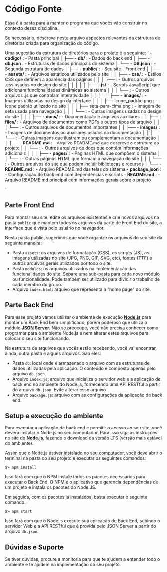 # Código Fonte

Essa é a pasta para a manter o programa que vocês vão construir no contexto dessa disciplina. 

Se necessário, descreva neste arquivo aspectos relevantes da estrutura de diretórios criada para organização do código.

Uma sugestão da estrutura de diretórios para o projeto é a seguinte:
`
    - **codigo/**  : - Pasta principal
    │
    ├── - **db/**  : - Dados do back end
    │   ├── - **db.json**  : - Estruturas de dados principais do sistema
    │   └── - **DB.json**  : - Segunda estrutura de dados
    │
    ├── - **public/**  : - Seu site - Front end
    │   ├── - **assets/**  : - Arquivos estáticos utilizados pelo site
    │   │   ├── - **css/**  : - Estilos CSS que definem a aparência das páginas
    │   │   │   └── : - Outros arquivos .css usados no design do site
    │   │   │
    │   │   ├── - **js/**  : - Scripts JavaScript que adicionam funcionalidades dinâmicas ao sistema
    │   │   │   └── : - Outros arquivos .js que controlam interatividade
    │   │   │
    │   │   ├── - **images/**  : - Imagens utilizadas no design da interface
    │   │   │   ├── icone_padrão.png  : - Ícone padrão utilizado no site
    │   │   │   ├── seta-para-cima.png  : - Imagem de seta usada para navegação
    │   │   │   └── : - Outras imagens usadas no design do site
    │   │
    │   ├── - **docs/**  : - Documentação e arquivos auxiliares
    │   │   ├── - **files/**  : - Arquivos de documentos como PDFs e outros tipos de arquivo
    │   │   │   └── : - Outros arquivos de documentos importantes
    │   │   ├── - **images/**  : - Imagens de documentos ou auxiliares usados na documentação
    │   │   │   └── : - Outras imagens que ilustram ou complementam a documentação
    │   │   ├── - **README.md**  : - Arquivo README.md que descreve a estrutura do projeto
    │   │   └── : - Outros arquivos de docs que contêm informações adicionais
    │   │
    │   ├── - **pages/**  : - Páginas HTML que compõem o sistema
    │   │   └── : - Outras páginas HTML que formam a navegação do site
    │   │
    │   └── : - Outros arquivos do site que podem incluir bibliotecas e recursos
    │
    └── - **README.md**  : - Arquivo README.md das telas do sistema
    - **package.json**  : - Configuração do back end com dependências e scripts
    - **README.md**  : - Arquivo README.md principal com informações gerais sobre o projeto

`


## Parte Front End

Para montar seu site, edite os arquivos existentes e crie novos arquivos na pasta `public` que mantem todos os arquivos da parte de Front End do site, a interface que é vista pelo usuário no navegador.

Nesta pasta public, sugerimos que você organize os arquivos do seu site da seguinte maneira:

* Pasta `assets`: os arquivos de formatação (CSS), os scripts (JS), as imagens utilizadas no site (JPG, PNG, GIF, SVG, etc), fontes (TTF) e outros arquivos gerais utilizados por todo o site.
* Pasta `modulos`: os arquivos utilizados na implementação das funcionalidades do site. Separe uma sub-pasta para cada novo módulo ou funcionalidade. Pode também ser utilizado para dividir o trabalho de cada membro do grupo.
* Arquivo `index.html`: arquivo que representa a "home page" do site.

## Parte Back End

Para esse projeto vamos utilizar o ambiente de execução **[Node.js](https://nodejs.org/)** para montar um Back End bem simplificado, porém poderoso que utiliza o módulo **[JSON Server](https://github.com/typicode/json-server#readme)**. Não se preocupe, você não precisa conhecer como programar para o ambiente Node.js e nem alterar estes arquivos para colocar o seu site funcionando.

Na estrutura de arquivos que vocês estão recebendo, você vai encontrar, ainda, outra pasta e alguns arquivos. São eles:

* Pasta `db`: local onde é armazenado o arquivo com as estruturas de dados utilizadas pela aplicação. O conteúdo é composto apenas pelo arquivo `db.json`.
* Arquivo `index.js`: arquivo que inicializa o servidor web e a aplicação de back end no ambiente do Node.js, fornecendo uma API RESTful a partir do arquivo `db.json`. Evite alterar esse arquivo
* Arquivo `package.js`: arquivo com as configurações da aplicação de back end.

## Setup e execução do ambiente

Para executar a apilcação de back end e permitir o acesso ao seu site, você deverá instalar o Node.js no seu computador. Para isso siga as instruções no site do [**Node.js**](https://nodejs.org/), fazendo o download da versão LTS (versão mais estável do ambiente).

Assim que o Node.js estiver instalado no seu computador, você deve abrir o terminal na pasta do seu projeto e executar os seguintes comandos:

```
$> npm install
```

Isso fará com que o NPM instale todos os pacotes necessários para executar o Back End. O NPM é o aplicativo que gerencia dependências de um projeto e instala os pacotes do Node.JS.

Em seguida, com os pacotes já instalados, basta executar o seguinte comando:

```
$> npm start
```

Isso fará com que o Node.js execute sua aplicação de Back End, subindo o servidor Web e a API RESTful que é provida pelo JSON Server a partir do arquivo `db.json`.

## Dúvidas e Suporte

Se tiver dúvidas, procure a monitoria para que te ajudem a entender todo o ambiente e te ajudem na implementação do seu projeto.
